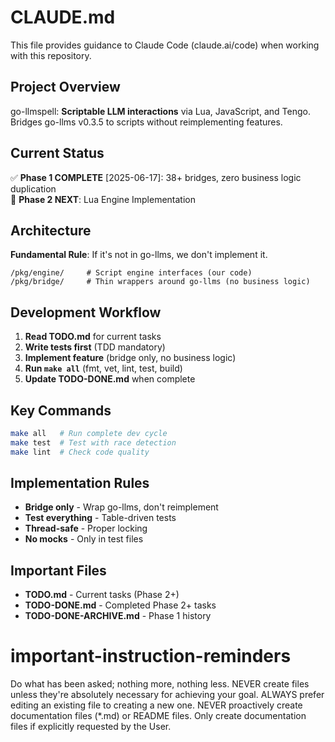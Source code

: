 # CLAUDE.md

This file provides guidance to Claude Code (claude.ai/code) when working with this repository.

## Project Overview

go-llmspell: **Scriptable LLM interactions** via Lua, JavaScript, and Tengo. Bridges go-llms v0.3.5 to scripts without reimplementing features.

## Current Status

✅ **Phase 1 COMPLETE** [2025-06-17]: 38+ bridges, zero business logic duplication  
🚧 **Phase 2 NEXT**: Lua Engine Implementation

## Architecture

**Fundamental Rule**: If it's not in go-llms, we don't implement it.

```
/pkg/engine/     # Script engine interfaces (our code)
/pkg/bridge/     # Thin wrappers around go-llms (no business logic)
```

## Development Workflow

1. **Read TODO.md** for current tasks
2. **Write tests first** (TDD mandatory)
3. **Implement feature** (bridge only, no business logic)
4. **Run `make all`** (fmt, vet, lint, test, build)
5. **Update TODO-DONE.md** when complete

## Key Commands

```bash
make all   # Run complete dev cycle
make test  # Test with race detection
make lint  # Check code quality
```

## Implementation Rules

- **Bridge only** - Wrap go-llms, don't reimplement
- **Test everything** - Table-driven tests
- **Thread-safe** - Proper locking
- **No mocks** - Only in test files

## Important Files

- **TODO.md** - Current tasks (Phase 2+)
- **TODO-DONE.md** - Completed Phase 2+ tasks
- **TODO-DONE-ARCHIVE.md** - Phase 1 history

# important-instruction-reminders
Do what has been asked; nothing more, nothing less.
NEVER create files unless they're absolutely necessary for achieving your goal.
ALWAYS prefer editing an existing file to creating a new one.
NEVER proactively create documentation files (*.md) or README files. Only create documentation files if explicitly requested by the User.